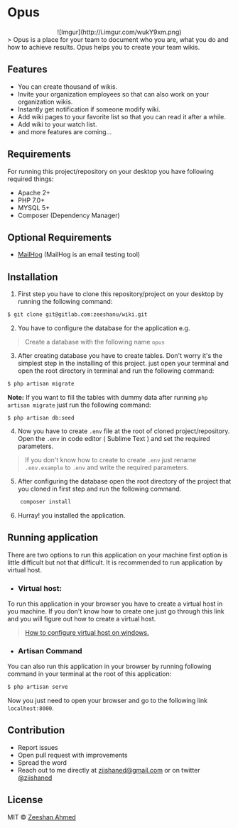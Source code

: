 # Opus
<center>![Imgur](http://i.imgur.com/wukY9xm.png)</center>
> Opus is a place for your team to document who you are, what you do and how to achieve results. Opus helps you to create your team wikis. 

## Features

* You can create thousand of wikis.
* Invite your organization employees so that can also work on your organization wikis.   
* Instantly get notification if someone modify wiki.
* Add wiki pages to your favorite list so that you can read it after a while.
* Add wiki to your watch list.
* and more features are coming... 

## Requirements

For running this project/repository on your desktop you have following required things:

* Apache 2+
* PHP 7.0+
* MYSQL 5+
* Composer (Dependency Manager)

## Optional Requirements

- [MailHog](https://github.com/mailhog/MailHog) (MailHog is an email testing tool)

## Installation

1. First step you have to clone this repository/project on your desktop by running the following command: 
```bash
$ git clone git@gitlab.com:zeeshanu/wiki.git
```

2. You have to configure the database for the application e.g.
> Create a database with the following name  `opus`

3. After creating database you have to create tables. Don't worry it's the simplest step in the installing of this project. just open your terminal and open the root directory in terminal and run the following command:
```bash
$ php artisan migrate
``` 
**Note:**
If you want to fill the tables with dummy data after running `php artisan migrate` just run the following command:
```
$ php artisan db:seed
```

4. Now you have to create `.env` file at the root of cloned project/repository. Open the `.env` in code editor ( Sublime Text ) and set the required parameters.
> If you don't know how to create to create `.env` just rename `.env.example` to `.env` and write the required parameters.

5. After configuring the database open the root directory of the project that you cloned in first step and run the following command.
```bash
    composer install
```

6. Hurray! you installed the application.

## Running application

There are two options to run this application on your machine first option is little difficult but not that difficult. It is recommended to run application by virtual host.

* ### Virtual host:
To run this application in your browser you have to create a virtual host in you machine. If you don't know how to create one just go through this link and you will figure out how to create a virtual host.
> [How to configure virtual host on windows.](http://stackoverflow.com/a/2658510/4094987)
 
* ### Artisan Command
You can also run this application in your browser by running following command in your terminal at the root of this application:
```bash
$ php artisan serve
```
Now you just need to open your browser and go to the following link `localhost:8000`.

## Contribution

* Report issues
* Open pull request with improvements
* Spread the word
* Reach out to me directly at ziishaned@gmail.com or on twitter [@ziishaned](https://twitter.com/ziishaned)

## License
MIT © [Zeeshan Ahmed](https://github.com/zeeshanu)